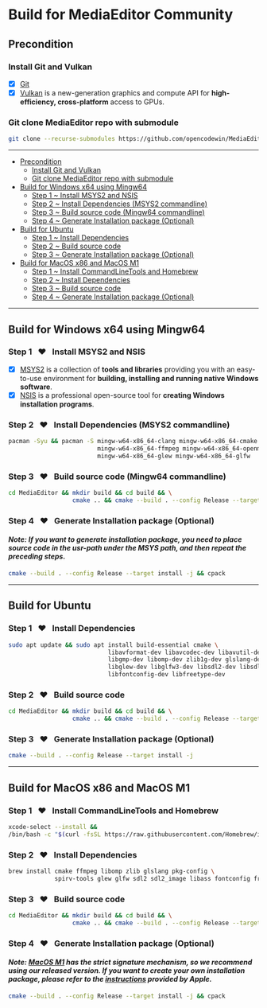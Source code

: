 # Build for MediaEditor Community
## Precondition
### Install Git and Vulkan
- [x] [Git](https://git-scm.com/downloads/)
- [x] [Vulkan](https://vulkan.lunarg.com/sdk/home) is a new-generation graphics and compute API for **high-efficiency, cross-platform** access to GPUs.

### Git clone MediaEditor repo with submodule
``` sh
git clone --recurse-submodules https://github.com/opencodewin/MediaEditor.git
``` 

---
- [Precondition](#precondition)
  - [Install Git and Vulkan](#install-git-and-vulkan)
  - [Git clone MediaEditor repo with submodule](#git-clone-mediaeditor-repo-with-submodule)
- [Build for Windows x64 using Mingw64](#build-for-windows-x64-using-mingw64)
  - [Step 1 ~ Install MSYS2 and NSIS](#step-1-❤-install-msys2-and-nsis)
  - [Step 2 ~ Install Dependencies (MSYS2 commandline)](#step-2-❤-install-dependencies-msys2-commandline)
  - [Step 3 ~ Build source code (Mingw64 commandline)](#step-3-❤-build-source-code-mingw64-commandline)
  - [Step 4 ~ Generate Installation package (Optional)](#step-4-❤-generate-installation-package-optional)
- [Build for Ubuntu](#build-for-ubuntu)
  - [Step 1 ~ Install Dependencies](#step-1-❤-install-dependencies)
  - [Step 2 ~ Build source code](#step-2-❤-build-source-code)
  - [Step 3 ~ Generate Installation package (Optional)](#step-3-❤-generate-installation-package-optional)
- [Build for MacOS x86 and MacOS M1](#build-for-macos-x86-and-macos-m1)
  - [Step 1 ~ Install CommandLineTools and Homebrew](#step-1-❤-install-commandlinetools-and-homebrew)
  - [Step 2 ~ Install Dependencies](#step-2-❤-install-dependencies)
  - [Step 3 ~ Build source code](#step-3-❤-build-source-code)
  - [Step 4 ~ Generate Installation package (Optional)](#step-4-❤-generate-installation-package-optional)

---
## Build for Windows x64 using Mingw64
### Step 1 &ensp;❤&ensp; Install MSYS2 and NSIS
- [x] [MSYS2](https://www.msys2.org) is a collection of **tools and libraries** providing you with an easy-to-use environment for **building, installing and running native Windows software**.
- [x] [NSIS](https://nsis.sourceforge.io/Download) is a professional open-source tool for **creating Windows installation programs**.

### Step 2 &ensp;❤&ensp; Install Dependencies (MSYS2 commandline)
``` sh
pacman -Syu && pacman -S mingw-w64-x86_64-clang mingw-w64-x86_64-cmake \
                         mingw-w64-x86_64-ffmpeg mingw-w64-x86_64-openmp \
                         mingw-w64-x86_64-glew mingw-w64-x86_64-glfw
```

### Step 3 &ensp;❤&ensp; Build source code (Mingw64 commandline)
``` sh
cd MediaEditor && mkdir build && cd build && \
                  cmake .. && cmake --build . --config Release --target all -j
```

### Step 4 &ensp;❤&ensp; Generate Installation package (Optional)
#### ***Note: If you want to generate installation package, you need to place source code in the usr-path under the MSYS path, and then repeat the preceding steps.***
``` sh
cmake --build . --config Release --target install -j && cpack
```

---
## Build for Ubuntu
### Step 1 &ensp;❤&ensp; Install Dependencies
``` sh
sudo apt update && sudo apt install build-essential cmake \
                            libavformat-dev libavcodec-dev libavutil-dev libavdevice-dev libswscale-dev libswresample-dev \
                            libgmp-dev libomp-dev zlib1g-dev glslang-dev pkg-config spirv-tools \
                            libglew-dev libglfw3-dev libsdl2-dev libsdl2-image-dev libass-dev \
                            libfontconfig-dev libfreetype-dev
```

### Step 2 &ensp;❤&ensp; Build source code
``` sh
cd MediaEditor && mkdir build && cd build && \
                  cmake .. && cmake --build . --config Release --target all -j
```

### Step 3 &ensp;❤&ensp; Generate Installation package (Optional)
``` sh
cmake --build . --config Release --target install -j
```

---
## Build for MacOS x86 and MacOS M1
### Step 1 &ensp;❤&ensp; Install CommandLineTools and Homebrew
``` sh
xcode-select --install && 
/bin/bash -c "$(curl -fsSL https://raw.githubusercontent.com/Homebrew/install/HEAD/install.sh)"
```
### Step 2 &ensp;❤&ensp; Install Dependencies
``` sh
brew install cmake ffmpeg libomp zlib glslang pkg-config \
             spirv-tools glew glfw sdl2 sdl2_image libass fontconfig freetype
```

### Step 3 &ensp;❤&ensp; Build source code
``` sh
cd MediaEditor && mkdir build && cd build && \
                  cmake .. && cmake --build . --config Release --target all -j
```

### Step 4 &ensp;❤&ensp; Generate Installation package (Optional)
#### ***Note: <u>MacOS M1</u> has the strict signature mechanism, so we recommend using our released version. If you want to create your own installation package, please refer to the [<u>instructions</u>](https://developer.apple.com/documentation/security/notarizing_macos_software_before_distribution) provided by Apple.***
``` sh
cmake --build . --config Release --target install -j && cpack
```
